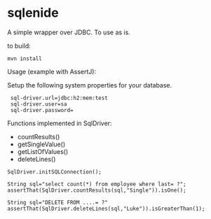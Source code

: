 # sqlenide

A simple wrapper over JDBC. To use as is.

to build:

```
mvn install
```

Usage (example with AssertJ):

Setup the following system properties for your database.

```
 sql-driver.url=jdbc:h2:mem:test
 sql-driver.user=sa
 sql-driver.password=
 ```

Functions implemented in SqlDriver:

- countResults()
- getSingleValue()
- getListOfValues()
- deleteLines()


```
SqlDriver.initSQLConnection();

String sql="select count(*) from employee where last= ?";
assertThat(SqlDriver.countResults(sql,"Single")).isOne();

String sql="DELETE FROM ....= ?"
assertThat(SqlDriver.deleteLines(sql,"Luke")).isGreaterThan(1);
```
